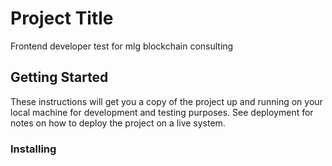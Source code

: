 # Project Title

Frontend developer test for mlg blockchain consulting

## Getting Started

These instructions will get you a copy of the project up and running on your local machine for development and testing purposes. See deployment for notes on how to deploy the project on a live system.

### Installing
